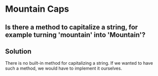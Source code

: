 # Mountain Caps

## Is there a method to capitalize a string, for example turning 'mountain' into 'Mountain'?

## Solution

There is no built-in method for capitalizing a string. If we wanted to have such a method, we would have to implement it ourselves.
